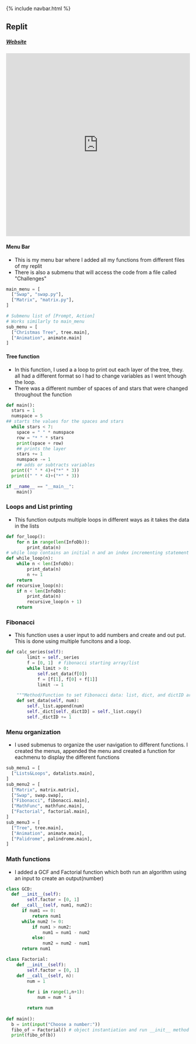 {% include navbar.html %}

## Replit

##### [Website](https://replit.com/@PaulDiPasquale/RepoTri3#main.py)


<iframe frameborder="0" width="100%" height="500px" src="https://replit.com/@PaulDiPasquale/RepoTri3?embed=true"></iframe>


#### Menu Bar
- This is my menu bar where I added all my functions from different files of my replit
- There is also a submenu that will access the code from a file called "Challenges"

```py
main_menu = [
  ["Swap", "swap.py"],
  ["Matrix", "matrix.py"],
]

# Submenu list of [Prompt, Action]
# Works similarly to main_menu
sub_menu = [
  ["Christmas Tree", tree.main],
  ["Animation", animate.main]
]
```

#### Tree function
- In this function, I used a a loop to print out each layer of the tree, they. all had a different format so I had to change variables as I went trhough the loop.
- There was a different number of spaces of and stars that were changed throughout the function

```py
def main():
  stars = 1
  numspace = 5
## starts the values for the spaces and stars
  while stars < 7:
    space = " " * numspace
    row = "* " * stars
    print(space + row)
    ## prints the layer
    stars += 1
    numspace -= 1
    ## adds or subtracts variables
  print((" " * 4)+("*" * 3))
  print((" " * 4)+("*" * 3))

if __name__ == "__main__":
    main() 
   ```

### Loops and List printing
- This function outputs multiple loops in different ways as it takes the data in the lists
```py
def for_loop():
    for n in range(len(InfoDb)):
        print_data(n)
# while loop contains an initial n and an index incrementing statement (n += 1)
def while_loop(n):
    while n < len(InfoDb):
        print_data(n)
        n += 1
    return
def recursive_loop(n):
    if n < len(InfoDb):
        print_data(n)
        recursive_loop(n + 1)
    return
```

### Fibonacci
- This function uses a user input to add numbers and create and out put. This is done using multiple funcitons and a loop.
```py
def calc_series(self):
        limit = self._series
        f = [0, 1]  # fibonacci starting array/list
        while limit > 0:
            self.set_data(f[0])
            f = [f[1], f[0] + f[1]]
            limit -= 1

    """Method/Function to set Fibonacci data: list, dict, and dictID are instance variables of Class"""
    def set_data(self, num):
        self._list.append(num)
        self._dict[self._dictID] = self._list.copy()
        self._dictID += 1
```
### Menu organization
- I used submenus to organize the user navigation to different functions. I created the menus, appended the menu and created a function for eachmenu to display the different functions

```py
sub_menu1 = [
  ["Lists&Loops", datalists.main],
]
sub_menu2 = [
  ["Matrix", matrix.matrix],
  ["Swap", swap.swap],
  ["Fibonacci", fibonacci.main],
  ["MathFunc", mathfunc.main],
  ["Factorial", factorial.main],
]
sub_menu3 = [
  ["Tree", tree.main],
  ["Animation", animate.main],
  ["Palidrome", palindrome.main],
]
```

### Math functions
- I added a GCF and Factorial function which both run an algorithm using an input to create an output(number)

```py
class GCD:
  def __init__(self):
        self.factor = [0, 1]
  def __call__(self, num1, num2):
      if num1 == 0:
          return num1
      while num2 != 0:
          if num1 > num2:
              num1 = num1 - num2
          else:
              num2 = num2 - num1
      return num1

class Factorial:
    def __init__(self):
        self.factor = [0, 1]
    def __call__(self, n):
        num = 1
        
        for i in range(1,n+1):
        	num = num * i

        return num
      
def main():
  b = int(input("Choose a number:"))
  fibo_of = Factorial() # object instantiation and run __init__ method
  print(fibo_of(b))
```

